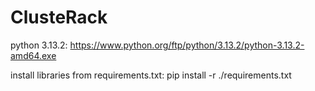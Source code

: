 # ClusteRack
python 3.13.2: https://www.python.org/ftp/python/3.13.2/python-3.13.2-amd64.exe

install libraries from requirements.txt: pip install -r ./requirements.txt
